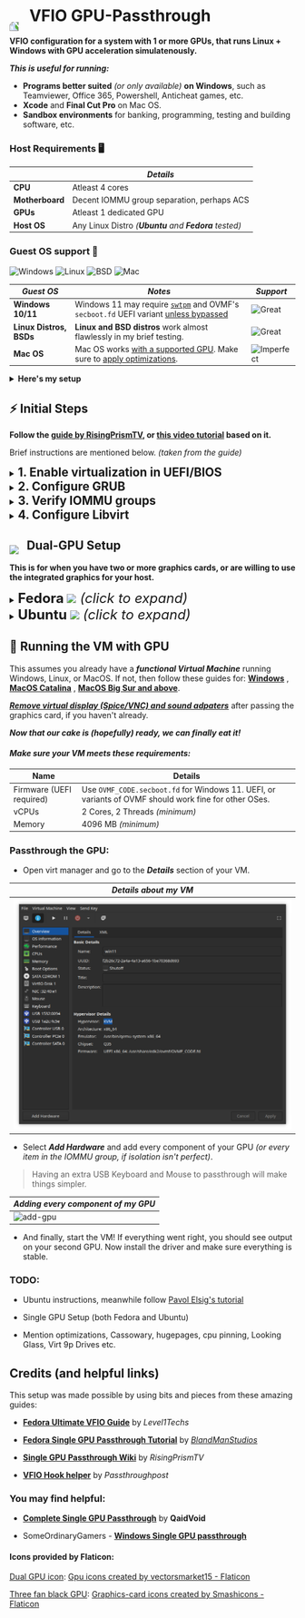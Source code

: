 <!-- <h1 style="margin-left: 0"><img src='https://cdn-icons-png.flaticon.com/512/2656/2656271.png' width='45' style="transform: rotate(-63deg); position: relative; top: 0.6ch;"> VFIO GPU Configuration</h1> -->

<h1 style="margin-left: 0"><img src='https://cdn-icons-png.flaticon.com/512/2291/2291961.png' width='55' style="transform: rotate(-90deg); position: relative; top: 0.9ch; margin-right: 1ch">VFIO GPU-Passthrough</h1>

<!-- <h1 style="margin-left: 0"><img src='https://cdn-icons-png.flaticon.com/512/8900/8900415.png' width='55' style="transform: rotate(-0deg); position: relative; top: 0.9ch; margin-right: 1ch">VFIO GPU Passthrough</h1> -->

**VFIO configuration for a system with 1 or more GPUs, that runs Linux + Windows with GPU acceleration simulatenously.**

**_This is useful for running:_**

- **Programs better suited** _(or only available)_ **on Windows**, such as Teamviewer, Office 365, Powershell, Anticheat games, etc.
- **Xcode** and **Final Cut Pro** on Mac OS.
- **Sandbox environments** for banking, programming, testing and building software, etc.

### Host Requirements 🖥️

|                 | _Details_                                             |
| --------------- | ----------------------------------------------------- |
| **CPU**         | Atleast 4 cores                                       |
| **Motherboard** | Decent IOMMU group separation, perhaps ACS            |
| **GPUs**        | Atleast 1 dedicated GPU                               |
| **Host OS**     | Any Linux Distro _(**Ubuntu** and **Fedora** tested)_ |

### Guest OS support 🧪

![Windows](https://img.shields.io/badge/Windows-blue?style=flat&logo=Windows-11&logoColor=white&color=0078D4)
![Linux](https://img.shields.io/badge/Linux-black?style=flat&logo=Linux&logoColor=white&color=2d2d2d)
![BSD](https://img.shields.io/badge/BSD-black?style=flat&logo=FreeBSD&logoColor=white&color=AB2B28)
![Mac](https://img.shields.io/badge/macOS-black?style=flat&logo=Apple&logoColor=black&color=white)

| _Guest OS_              | _Notes_                                                                                                                                                                                               | _Support_                                                                       |
| ----------------------- | ----------------------------------------------------------------------------------------------------------------------------------------------------------------------------------------------------- | ------------------------------------------------------------------------------- |
| **Windows 10/11**       | Windows 11 may require [`swtpm`](https://github.com/stefanberger/swtpm) and OVMF's `secboot.fd` UEFI variant [unless bypassed](https://www.tomshardware.com/how-to/bypass-windows-11-tpm-requirement) | ![Great](https://img.shields.io/badge/Great-brightgreen?style=for-the-badge)    |
| **Linux Distros, BSDs** | **Linux and BSD distros** work almost flawlessly in my brief testing.                                                                                                                                 | ![Great](https://img.shields.io/badge/Great-brightgreen?style=for-the-badge)    |
| **Mac OS**              | Mac OS works [with a supported GPU](https://dortania.github.io/GPU-Buyers-Guide/). Make sure to [apply optimizations](https://github.com/sickcodes/osx-optimizer).                                    | ![Imperfect](https://img.shields.io/badge/Limited-critical?style=for-the-badge) |

<details>
<summary><b>Here's my setup</b></summary>

<br/>

| Category        | Hardware                              | Notes                                                                                     |
| --------------- | ------------------------------------- | ----------------------------------------------------------------------------------------- |
| **CPU**         | AMD Ryzen 9 3900X                     |                                                                                           |
| **Motherboard** | Gigabyte Aorus X570 Elite WiFi        | _I bought this board, since Gigabyte usually has good IOMMU isolation_.                   |
| **GPUs**        | 2 x NVIDIA GT 710 - (Asus & Gigabyte) | _(yes they are from the pandemic times)_                                                  |
| **Host OS**     | Fedora 37 w/ KDE Plasma               | This setup is also tested on Ubuntu 22.10 and instructions are provided along with Fedora |

</details>

## ⚡ Initial Steps

**Follow the [guide by RisingPrismTV](https://gitlab.com/risingprismtv/single-gpu-passthrough/-/wikis/home), or [this video tutorial](https://www.youtube.com/watch?v=_JTEsQufSx4) based on it.**

Brief instructions are mentioned below. _(taken from the guide)_

<!-- These link to already excellent guides made by others to avoid repetitions and potentially contradicting instructions from my side. -->

<details>
<summary><b style="font-size: 1.3rem;">1. Enable virtualization in UEFI/BIOS</b></summary>

- On Intel platforms, it's called Intel **VT-D** or **VT-x**, or simply **Intel Virtualization Technology**

- On AMD platforms, enable **SVM mode** and set IOMMU to "enabled" (**_not_** "Auto").

> **_This varies between various motherboards. Refer to your motherboard's user manual._**

**_For example:_**

- Intel (ASUS): https://www.asus.com/support/FAQ/1043786/

</details>

<details>
<summary><b style="font-size: 1.3rem;">2. Configure GRUB</b></summary>

- Add IOMMU flags in the `GRUB_CMDLINE_LINUX` line in `/etc/default/grub`

  - **_For AMD CPUs:_** `amd_iommu=on iommu=pt`

    **_For Intel CPUs:_** `intel_iommu=on iommu=pt`

  - `iommu=pt` leads to [less overhead](https://access.redhat.com/documentation/en-us/red_hat_virtualization/4.1/html/installation_guide/appe-configuring_a_hypervisor_host_for_pci_passthrough) and thus [better performance](https://www.reddit.com/r/Proxmox/comments/hhx77k/the_importance_of_iommupt_with_gpu_pass_through_i/).

    **For example:**

    ```bash
    GRUB_CMDLINE_LINUX="rhgb quiet amd_iommu=on iommu=pt"
    ```

- Update grub

  ```bash
  # Ubuntu
  sudo grub-mkconfig -o /boot/grub/grub.cfg

  # Fedora/CentOS/RHEL
  sudo grub2-mkconfig -o /etc/grub2-efi.cfg
  ```

- Reboot your system and verify that IOMMU flags are enabled.

  ```bash
  cat /proc/cmdline | grep iommu
  ```

> Adding **`rd.driver.pre=vfio-pci`** may help if `vfio-pci` isn't being loaded instead of the vendor drivers (`nvidia` or `amdgpu`), but is not needed on most systems.

</details>

<details>
<summary><b style="font-size: 1.3rem;">3. Verify IOMMU groups</b></summary>

- You can only passthrough all the devices in an IOMMU group.

  That's why it is best if your GPU is in its own separate IOMMU group, or the components of your GPU are in their own isolated group.

- If not, then you will need to also passthrough every other device in that IOMMU group, which isn't always desirable or possible.

- To check your IOMMU groups, run this in your terminal: _(source: [Archwiki](https://wiki.archlinux.org/title/PCI_passthrough_via_OVMF#Ensuring_that_the_groups_are_valid))_

  ```bash
  #!/bin/bash
  shopt -s nullglob
  for g in $(find /sys/kernel/iommu_groups/* -maxdepth 0 -type d | sort -V); do
    echo "IOMMU Group ${g##*/}:"
    for d in $g/devices/*; do
        echo -e "\t$(lspci -nns ${d##*/})"
    done;
  done;
  ```

    <details>
    <summary><b><i>My sample output</i></b></summary>

  <b>Notice that I have two GT 710 GPUs in IOMMU Group 22 and 25 respectively, each having a VGA and Audio component with no other device in the group.</b>

  ```bash
  IOMMU Group 0:
        00:01.0 Host bridge [0600]: Advanced Micro Devices, Inc. [AMD] Starship/Matisse PCIe Dummy Host Bridge [1022:1482]
  IOMMU Group 1:
        00:01.1 PCI bridge [0604]: Advanced Micro Devices, Inc. [AMD] Starship/Matisse GPP Bridge [1022:1483]
  IOMMU Group 2:
        00:01.2 PCI bridge [0604]: Advanced Micro Devices, Inc. [AMD] Starship/Matisse GPP Bridge [1022:1483]
  IOMMU Group 3:
        00:02.0 Host bridge [0600]: Advanced Micro Devices, Inc. [AMD] Starship/Matisse PCIe Dummy Host Bridge [1022:1482]
  IOMMU Group 4:
        00:03.0 Host bridge [0600]: Advanced Micro Devices, Inc. [AMD] Starship/Matisse PCIe Dummy Host Bridge [1022:1482]
  IOMMU Group 5:
        00:03.1 PCI bridge [0604]: Advanced Micro Devices, Inc. [AMD] Starship/Matisse GPP Bridge [1022:1483]
  IOMMU Group 6:
        00:04.0 Host bridge [0600]: Advanced Micro Devices, Inc. [AMD] Starship/Matisse PCIe Dummy Host Bridge [1022:1482]
  IOMMU Group 7:
        00:05.0 Host bridge [0600]: Advanced Micro Devices, Inc. [AMD] Starship/Matisse PCIe Dummy Host Bridge [1022:1482]
  IOMMU Group 8:
        00:07.0 Host bridge [0600]: Advanced Micro Devices, Inc. [AMD] Starship/Matisse PCIe Dummy Host Bridge [1022:1482]
  IOMMU Group 9:
        00:07.1 PCI bridge [0604]: Advanced Micro Devices, Inc. [AMD] Starship/Matisse Internal PCIe GPP Bridge 0 to bus[E:B] [1022:1484]
  IOMMU Group 10:
        00:08.0 Host bridge [0600]: Advanced Micro Devices, Inc. [AMD] Starship/Matisse PCIe Dummy Host Bridge [1022:1482]
  IOMMU Group 11:
        00:08.1 PCI bridge [0604]: Advanced Micro Devices, Inc. [AMD] Starship/Matisse Internal PCIe GPP Bridge 0 to bus[E:B] [1022:1484]
  IOMMU Group 12:
        00:14.0 SMBus [0c05]: Advanced Micro Devices, Inc. [AMD] FCH SMBus Controller [1022:790b] (rev 61)
        00:14.3 ISA bridge [0601]: Advanced Micro Devices, Inc. [AMD] FCH LPC Bridge [1022:790e] (rev 51)
  IOMMU Group 13:
        00:18.0 Host bridge [0600]: Advanced Micro Devices, Inc. [AMD] Matisse/Vermeer Data Fabric: Device 18h; Function 0 [1022:1440]
        00:18.1 Host bridge [0600]: Advanced Micro Devices, Inc. [AMD] Matisse/Vermeer Data Fabric: Device 18h; Function 1 [1022:1441]
        00:18.2 Host bridge [0600]: Advanced Micro Devices, Inc. [AMD] Matisse/Vermeer Data Fabric: Device 18h; Function 2 [1022:1442]
        00:18.3 Host bridge [0600]: Advanced Micro Devices, Inc. [AMD] Matisse/Vermeer Data Fabric: Device 18h; Function 3 [1022:1443]
        00:18.4 Host bridge [0600]: Advanced Micro Devices, Inc. [AMD] Matisse/Vermeer Data Fabric: Device 18h; Function 4 [1022:1444]
        00:18.5 Host bridge [0600]: Advanced Micro Devices, Inc. [AMD] Matisse/Vermeer Data Fabric: Device 18h; Function 5 [1022:1445]
        00:18.6 Host bridge [0600]: Advanced Micro Devices, Inc. [AMD] Matisse/Vermeer Data Fabric: Device 18h; Function 6 [1022:1446]
        00:18.7 Host bridge [0600]: Advanced Micro Devices, Inc. [AMD] Matisse/Vermeer Data Fabric: Device 18h; Function 7 [1022:1447]
  IOMMU Group 14:
        01:00.0 Non-Volatile memory controller [0108]: Samsung Electronics Co Ltd NVMe SSD Controller 980 [144d:a809]
  IOMMU Group 15:
        02:00.0 PCI bridge [0604]: Advanced Micro Devices, Inc. [AMD] Matisse Switch Upstream [1022:57ad]
  IOMMU Group 16:
        03:02.0 PCI bridge [0604]: Advanced Micro Devices, Inc. [AMD] Matisse PCIe GPP Bridge [1022:57a3]
  IOMMU Group 17:
        03:03.0 PCI bridge [0604]: Advanced Micro Devices, Inc. [AMD] Matisse PCIe GPP Bridge [1022:57a3]
  IOMMU Group 18:
        03:04.0 PCI bridge [0604]: Advanced Micro Devices, Inc. [AMD] Matisse PCIe GPP Bridge [1022:57a3]
  IOMMU Group 19:
        03:08.0 PCI bridge [0604]: Advanced Micro Devices, Inc. [AMD] Matisse PCIe GPP Bridge [1022:57a4]
        07:00.0 Non-Essential Instrumentation [1300]: Advanced Micro Devices, Inc. [AMD] Starship/Matisse Reserved SPP [1022:1485]
        07:00.1 USB controller [0c03]: Advanced Micro Devices, Inc. [AMD] Matisse USB 3.0 Host Controller [1022:149c]
        07:00.3 USB controller [0c03]: Advanced Micro Devices, Inc. [AMD] Matisse USB 3.0 Host Controller [1022:149c]
  IOMMU Group 20:
        03:09.0 PCI bridge [0604]: Advanced Micro Devices, Inc. [AMD] Matisse PCIe GPP Bridge [1022:57a4]
        08:00.0 SATA controller [0106]: Advanced Micro Devices, Inc. [AMD] FCH SATA Controller [AHCI mode] [1022:7901] (rev 51)
  IOMMU Group 21:
        03:0a.0 PCI bridge [0604]: Advanced Micro Devices, Inc. [AMD] Matisse PCIe GPP Bridge [1022:57a4]
        09:00.0 SATA controller [0106]: Advanced Micro Devices, Inc. [AMD] FCH SATA Controller [AHCI mode] [1022:7901] (rev 51)
  IOMMU Group 22:
        04:00.0 VGA compatible controller [0300]: NVIDIA Corporation GK208B [GeForce GT 710] [10de:128b] (rev a1)
        04:00.1 Audio device [0403]: NVIDIA Corporation GK208 HDMI/DP Audio Controller [10de:0e0f] (rev a1)
  IOMMU Group 23:
        05:00.0 Network controller [0280]: Intel Corporation Dual Band Wireless-AC 3168NGW [Stone Peak] [8086:24fb] (rev 10)
  IOMMU Group 24:
        06:00.0 Ethernet controller [0200]: Intel Corporation I211 Gigabit Network Connection [8086:1539] (rev 03)
  IOMMU Group 25:
        0a:00.0 VGA compatible controller [0300]: NVIDIA Corporation GK208B [GeForce GT 710] [10de:128b] (rev a1)
        0a:00.1 Audio device [0403]: NVIDIA Corporation GK208 HDMI/DP Audio Controller [10de:0e0f] (rev a1)
  IOMMU Group 26:
        0b:00.0 Non-Essential Instrumentation [1300]: Advanced Micro Devices, Inc. [AMD] Starship/Matisse PCIe Dummy Function [1022:148a]
  IOMMU Group 27:
        0c:00.0 Non-Essential Instrumentation [1300]: Advanced Micro Devices, Inc. [AMD] Starship/Matisse Reserved SPP [1022:1485]
  IOMMU Group 28:
        0c:00.1 Encryption controller [1080]: Advanced Micro Devices, Inc. [AMD] Starship/Matisse Cryptographic Coprocessor PSPCPP [1022:1486]
  IOMMU Group 29:
        0c:00.3 USB controller [0c03]: Advanced Micro Devices, Inc. [AMD] Matisse USB 3.0 Host Controller [1022:149c]
  IOMMU Group 30:
        0c:00.4 Audio device [0403]: Advanced Micro Devices, Inc. [AMD] Starship/Matisse HD Audio Controller [1022:1487]
  ```

  </details>

- If your IOMMU groups aren't very isolated, trying enabling "ACS/ARI" option for better IOMMU grouping on most motherboards.

**Also checkout:**

- [Archwiki - PCI Passthrough](https://wiki.archlinux.org/title/PCI_passthrough_via_OVMF)

- [ASRock Deskmini ACS](https://www.reddit.com/r/ASRock/comments/pfza16/deskmini_x300_bios_with_acs_enable/)

- [Unraid GPU passthrough](https://forums.unraid.net/topic/87557-guide-asrock-x570-taichi-vm-w-hardware-passthrough/)

- [Ryzen 5000 APUs IOMMU](https://www.reddit.com/r/VFIO/comments/pd7ktr/comment/haspc9y/)

</details>

<details>
<summary><b style="font-size: 1.3rem;">4. Configure Libvirt</b></summary>

- Installing Packages:

  - **Ubuntu:**

  ```bash
  sudo apt install qemu virt-manager ovmf
  ```

  - **Fedora:**

  ```bash
  sudo dnf install "@virtualization" edk2-ovmf
  ```

- Enable libvirt service

```bash
sudo systemctl enable --now libvirtd
```

- Reboot for sanity, and then DONE!

</details>

<!-- <h2 style="margin-left: 0"><img src='https://cdn-icons-png.flaticon.com/512/5708/5708095.png' width='35' style="transform: otate(-63deg); position: relative; top: 0.9ch; margin-right: 1ch">Single-GPU Setup</h2> -->

<h2 style="margin-left: 0"><img src='https://cdn-icons-png.flaticon.com/512/2656/2656271.png' width='35' style="transform: otate(-63deg); position: relative; top: 0.5ch; margin-right: 1ch">Dual-GPU Setup</h2>

**This is for when you have two or more graphics cards, or are willing to use the integrated graphics for your host.**

<details>
<summary><span style="font-size: 1.5rem"><b>Fedora </b><img src='https://upload.wikimedia.org/wikipedia/commons/thumb/4/41/Fedora_icon_%282021%29.svg/512px-Fedora_icon_%282021%29.svg.png?20220308003156' width='19'/> <i>(click to expand)</i></span></summary>
<br/>

To keep it short, we will create a dracut module that will include the VFIO drivers, along with a script, in the initramfs.

The script will be responsible for loading and binding VFIO driver to the GPU.

### 1. Creating the script:

- Create a script in `/sbin/vfio-pci-override.sh` with the following contents:

```bash
#!/bin/sh
DEVICES="0000:0a:00.0 0000:0a:00.1"

for DEVICE in $DEVICES; do
        echo "vfio-pci" > /sys/bus/pci/devices/$DEVICE/driver_override
done

modprobe -i vfio-pci
```

- Here, modify the **`DEVICES`** line and enter the PCIe addresses of each component of your GPU(s), separated by a space.

- You can find the addresses of your device in `/sys/bus/pci/devices/`

> You can passthrough any PCIe device such as: SATA or NVME controllers, WiFi cards, and anything that has a properly isolated IOMMU group.

- Don't forget to set proper permissions for the script: `sudo chmod 744 /sbin/vfio-pci-override.sh`

> **_Note:_** PCIe addresses are just the slot addresses with a prefix like `0000` or `0001`. Some Xeon/Threadripper or multi-socket systems may have a device prefix of `0001` or `000a`, so double check at `/sys/bus/pci/devices/`.

### 2. Configuring dracut:

- **Create a dracut module directory called `20vfio`:**

```bash
sudo mkdir -p /usr/lib/dracut/modules.d/20vfio
```

> **20** in `20vfio` is the priority order in which dracut loads up the module while generating the initramfs.

- **Create module setup at **`/usr/lib/dracut/modules.d/20vfio/module-setup.sh`** with the following contents:**

```bash
#!/usr/bin/bash
check() {
  return 0
}
depends() {
  return 0
}
install() {
  declare moddir=${moddir}
  inst_hook pre-udev 00 "$moddir/vfio-pci-override.sh"
}
```

- **Create a symlink to the script in the module directory:**

```bash
sudo ln -s /sbin/vfio-pci-override.sh /usr/lib/dracut/modules.d/20vfio/vfio-pci-override.sh
```

- **Create a dracut config at** `/etc/dracut.conf.d/vfio.conf` **with the following contents:**

```bash
add_dracutmodules+=" vfio "
force_drivers+=" vfio vfio-pci vfio_iommu_type1 "
install_items="/usr/sbin/vfio-pci-override.sh /usr/bin/find /usr/bin/dirname"
```

- **Regenerate the initramfs:** _(for the kernel currently running)_

```bash
sudo dracut -fv --kver `uname -r`
```

This should print a lot of verbose output, and if you did everything correctly, you should see a line somewhere that says: **`Including module: vfio`**.

This is a good sign, and we can move on. Otherwise, re-check the previous steps.

<details>
<summary><b><i>My sample output</i></b></summary>

```bash
fedora:~$ sudo dracut -fv --kver `uname -r`

dracut: Executing: /usr/bin/dracut -fv --kver 6.0.10-300.fc37.x86_64
dracut: *** Including module: bash ***
dracut: *** Including module: systemd ***
dracut: *** Including module: vfio ***
dracut: *** Including module: network-manager ***
dracut: *** Including module: kernel-modules ***
dracut: *** Installing kernel module dependencies ***
dracut: *** Resolving executable dependencies ***
dracut: *** Creating image file '/boot/initramfs-6.0.10-300.fc37.x86_64.img' ***
```

</details>

- **Verify that the script is also included:** `sudo lsinitrd | grep vfio`

<details>
<summary><b><i>My sample output</i></b></summary>

```bash
vfio
lrwxrwxrwx   1 root     root           37 Nov 16 23:30 usr/lib/dracut/hooks/pre-udev/00-vfio-pci-override.sh -> ../../../../sbin/vfio-pci-override.sh
drwxr-xr-x   3 root     root            0 Nov 16 23:30 usr/lib/modules/6.0.10-300.fc37.x86_64/kernel/drivers/vfio
drwxr-xr-x   2 root     root            0 Nov 16 23:30 usr/lib/modules/6.0.10-300.fc37.x86_64/kernel/drivers/vfio/pci
-rw-r--r--   1 root     root        32156 Nov 16 23:30 usr/lib/modules/6.0.10-300.fc37.x86_64/kernel/drivers/vfio/pci/vfio-pci-core.ko.xz
-rw-r--r--   1 root     root         8608 Nov 16 23:30 usr/lib/modules/6.0.10-300.fc37.x86_64/kernel/drivers/vfio/pci/vfio-pci.ko.xz
-rw-r--r--   1 root     root        19896 Nov 16 23:30 usr/lib/modules/6.0.10-300.fc37.x86_64/kernel/drivers/vfio/vfio_iommu_type1.ko.xz
-rw-r--r--   1 root     root        14900 Nov 16 23:30 usr/lib/modules/6.0.10-300.fc37.x86_64/kernel/drivers/vfio/vfio.ko.xz
-rw-r--r--   1 root     root         3568 Nov 16 23:30 usr/lib/modules/6.0.10-300.fc37.x86_64/kernel/drivers/vfio/vfio_virqfd.ko.xz
-rwxr--r--   1 root     root          172 Nov 16 23:30 usr/sbin/vfio-pci-override.sh
```

</details>

- **Reboot and verify that vfio driver is loaded:** `lspci -nnk | grep -iP "nvidia|radeon|vfio-pci"`

</details>

<details>
<!-- <summary><b style="font-size: 1.5rem"><img src='' style="margin-top: 1ch" width='23'/> Ubuntu</b></summary> -->

<summary><span style="font-size: 1.5rem"><b>Ubuntu </b><img src='https://assets.ubuntu.com/v1/29985a98-ubuntu-logo32.png' width='19'/> <i>(click to expand)</i></span></summary>

<h3 style="color: yellow;"> <i>[Work in progress]</i> </h3>

</details>

## 🚀 Running the VM with GPU

This assumes you already have a **_functional Virtual Machine_** running Windows, Linux, or MacOS. If not, then follow these guides for: [**Windows**](https://www.youtube.com/watch?v=8Xnmfqqyq4c) , [**MacOS Catalina**](https://www.youtube.com/watch?v=FbOc1cqIQcI) , [**MacOS Big Sur and above**](https://youtu.be/_JTEsQufSx4).

[**_Remove virtual display (Spice/VNC) and sound adpaters_**](<https://gitlab.com/risingprismtv/single-gpu-passthrough/-/wikis/8)-Attaching-the-GPU-to-your-VM>) after passing the graphics card, if you haven't already.

**_Now that our cake is (hopefully) ready, we can finally eat it!_**

#### _Make sure your VM meets these requirements:_

| Name                     | Details                                                                                               |
| ------------------------ | ----------------------------------------------------------------------------------------------------- |
| Firmware (UEFI required) | Use `OVMF_CODE.secboot.fd` for Windows 11. UEFI, or variants of OVMF should work fine for other OSes. |
| vCPUs                    | 2 Cores, 2 Threads _(minimum)_                                                                        |
| Memory                   | 4096 MB _(minimum)_                                                                                   |

### Passthrough the GPU:

- Open virt manager and go to the **_Details_** section of your VM.

| _Details about my VM_                  |
| -------------------------------------- |
| ![VM Details](./assets/vm-details.png) |

- Select **_Add Hardware_** and add every component of your GPU _(or every item in the IOMMU group, if isolation isn't perfect)_.

> Having an extra USB Keyboard and Mouse to passthrough will make things simpler.

| _Adding every component of my GPU_                                                                                |
| ----------------------------------------------------------------------------------------------------------------- |
| ![add-gpu](https://user-images.githubusercontent.com/38887390/208242017-9a622e58-8a69-43c1-9f60-b44b0b023736.gif) |

- And finally, start the VM! If everything went right, you should see output on your second GPU. Now install the driver and make sure everything is stable.

### TODO:

- Ubuntu instructions, meanwhile follow [Pavol Elsig's tutorial](https://www.youtube.com/watch?v=ID3dlVHDl0c)

- Single GPU Setup (both Fedora and Ubuntu)

- Mention optimizations, Cassowary, hugepages, cpu pinning, Looking Glass, Virt 9p Drives etc.

## Credits (and helpful links)

This setup was made possible by using bits and pieces from these amazing guides:

- [**Fedora Ultimate VFIO Guide**](https://forum.level1techs.com/t/fedora-33-ultimiate-vfio-guide-for-2020-2021-wip/163814) by _Level1Techs_

- [**Fedora Single GPU Passthrough Tutorial**](https://www.youtube.com/watch?v=eTWf5D092VY) by [_BlandManStudios_](https://www.youtube.com/c/BlandManStudios)

- [**Single GPU Passthrough Wiki**](https://gitlab.com/risingprismtv/single-gpu-passthrough/-/wikis/home) by _RisingPrismTV_

- [**VFIO Hook helper**](https://passthroughpo.st/simple-per-vm-libvirt-hooks-with-the-vfio-tools-hook-helper/) by _Passthroughpost_

### You may find helpful:

- [**Complete Single GPU Passthrough**](https://github.com/QaidVoid/Complete-Single-GPU-Passthrough) by **QaidVoid**

- SomeOrdinaryGamers - [**Windows Single GPU passthrough**](https://www.youtube.com/watch?v=BUSrdUoedTo)

#### Icons provided by Flaticon:

[Dual GPU icon](https://cdn-icons-png.flaticon.com/512/2656/2656271.png): <a href="https://www.flaticon.com/free-icons/gpu" title="gpu icons">Gpu icons created by vectorsmarket15 - Flaticon</a>

<!-- [Single Red GPU icon](https://cdn-icons-png.flaticon.com/512/5708/5708095.png): <a href="https://www.flaticon.com/free-icons/gpu" title="gpu icons">Gpu icons created by smashingstocks - Flaticon</a> -->

<!-- [Three fan gray GPU](https://cdn-icons-png.flaticon.com/512/2359/2359863.png): <a href="https://www.flaticon.com/free-icons/gpu" title="gpu icons">Gpu icons created by Ken111 - Flaticon</a> -->

[Three fan black GPU](https://cdn-icons-png.flaticon.com/512/2291/2291961.png): <a href="https://www.flaticon.com/free-icons/graphics-card" title="graphics-card icons">Graphics-card icons created by Smashicons - Flaticon</a>

<!-- [Yellow - brown GPU](https://cdn-icons-png.flaticon.com/512/2000/2000631.png): <a href="https://www.flaticon.com/free-icons/graphic-card" title="graphic card icons">Graphic card icons created by prettycons - Flaticon</a> -->
